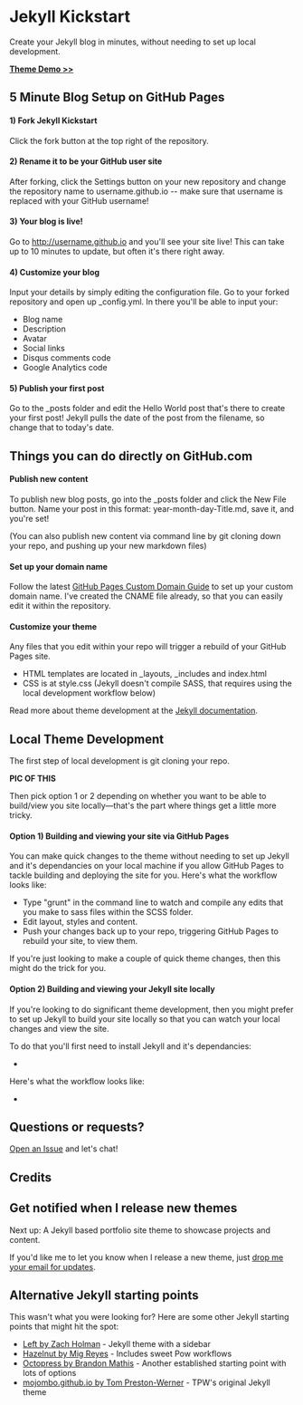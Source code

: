 # Jekyll Kickstart

Create your Jekyll blog in minutes, without needing to set up local development. 

[**Theme Demo >>**](http://jekyllkickstart.com)   

## 5 Minute Blog Setup on GitHub Pages

#### 1) Fork Jekyll Kickstart

Click the fork button at the top right of the repository. 

#### 2) Rename it to be your GitHub user site

After forking, click the Settings button on your new repository and change the repository name to username.github.io -- make sure that username is replaced with your GitHub username! 

#### 3) Your blog is live!

Go to http://username.github.io and you'll see your site live! This can take up to 10 minutes to update, but often it's there right away. 

#### 4) Customize your blog

Input your details by simply editing the configuration file. Go to your forked repository and open up _config.yml. In there you'll be able to input your:

- Blog name
- Description
- Avatar
- Social links
- Disqus comments code
- Google Analytics code

#### 5) Publish your first post

Go to the _posts folder and edit the Hello World post that's there to create your first post! Jekyll pulls the date of the post from the filename, so change that to today's date. 

## Things you can do directly on GitHub.com

#### Publish new content

To publish new blog posts, go into the _posts folder and click the New File button. Name your post in this format: year-month-day-Title.md, save it, and you're set! 

(You can also publish new content via command line by git cloning down your repo, and pushing up your new markdown files)

#### Set up your domain name

Follow the latest [GitHub Pages Custom Domain Guide](https://help.github.com/articles/setting-up-a-custom-domain-with-pages) to set up your custom domain name. I've created the CNAME file already, so that you can easily edit it within the repository. 

#### Customize your theme

Any files that you edit within your repo will trigger a rebuild of your GitHub Pages site. 

- HTML templates are located in _layouts, _includes and index.html
- CSS is at style.css (Jekyll doesn't compile SASS, that requires using the local development workflow below)

Read more about theme development at the [Jekyll documentation](http://jekyllrb.com/docs/home/). 

## Local Theme Development

The first step of local development is git cloning your repo. 

**PIC OF THIS**

Then pick option 1 or 2 depending on whether you want to be able to build/view you site locally—that's the part where things get a little more tricky. 

#### Option 1) Building and viewing your site via GitHub Pages

You can make quick changes to the theme without needing to set up Jekyll and it's dependancies on your local machine if you allow GitHub Pages to tackle building and deploying the site for you. Here's what the workflow looks like:

- Type "grunt" in the command line to watch and compile any edits that you make to sass files within the SCSS folder. 
- Edit layout, styles and content. 
- Push your changes back up to your repo, triggering GitHub Pages to rebuild your site, to view them. 

If you're just looking to make a couple of quick theme changes, then this might do the trick for you.

#### Option 2) Building and viewing your Jekyll site locally

If you're looking to do significant theme development, then you might prefer to set up Jekyll to build your site locally so that you can watch your local changes and view the site. 

To do that you'll first need to install Jekyll and it's dependancies:

- 

Here's what the workflow looks like:

- 

## Questions or requests?

[Open an Issue](https://github.com/barryclark/jekyll-kickstart/issues/new) and let's chat!

## Credits

## Get notified when I release new themes

Next up: A Jekyll based portfolio site theme to showcase projects and content. 

If you'd like me to let you know when I release a new theme, just [drop me your email for updates](http://getresponse.com). 

## Alternative Jekyll starting points

This wasn't what you were looking for? Here are some other Jekyll starting points that might hit the spot:

- [Left by Zach Holman](https://github.com/holman/left) - Jekyll theme with a sidebar  
- [Hazelnut by Mig Reyes](https://github.com/migreyes/hazelnut) - Includes sweet Pow workflows  
- [Octopress by Brandon Mathis](https://github.com/imathis/octopress) - Another established starting point with lots of options  
- [mojombo.github.io by Tom Preston-Werner](https://github.com/mojombo/mojombo.github.io) - TPW's original Jekyll theme  